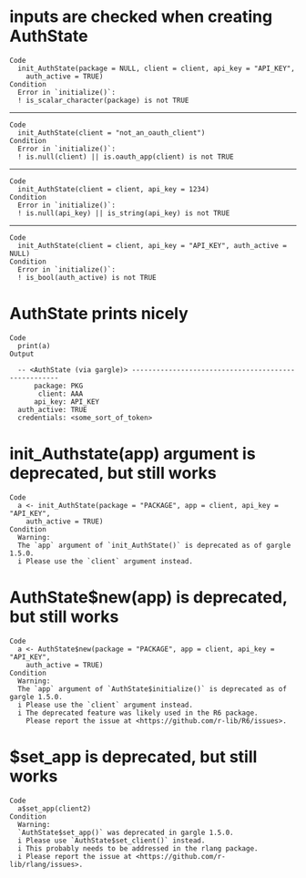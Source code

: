 # inputs are checked when creating AuthState

    Code
      init_AuthState(package = NULL, client = client, api_key = "API_KEY",
        auth_active = TRUE)
    Condition
      Error in `initialize()`:
      ! is_scalar_character(package) is not TRUE

---

    Code
      init_AuthState(client = "not_an_oauth_client")
    Condition
      Error in `initialize()`:
      ! is.null(client) || is.oauth_app(client) is not TRUE

---

    Code
      init_AuthState(client = client, api_key = 1234)
    Condition
      Error in `initialize()`:
      ! is.null(api_key) || is_string(api_key) is not TRUE

---

    Code
      init_AuthState(client = client, api_key = "API_KEY", auth_active = NULL)
    Condition
      Error in `initialize()`:
      ! is_bool(auth_active) is not TRUE

# AuthState prints nicely

    Code
      print(a)
    Output
      
      -- <AuthState (via gargle)> ----------------------------------------------------
          package: PKG
           client: AAA
          api_key: API_KEY
      auth_active: TRUE
      credentials: <some_sort_of_token>

# init_Authstate(app) argument is deprecated, but still works

    Code
      a <- init_AuthState(package = "PACKAGE", app = client, api_key = "API_KEY",
        auth_active = TRUE)
    Condition
      Warning:
      The `app` argument of `init_AuthState()` is deprecated as of gargle 1.5.0.
      i Please use the `client` argument instead.

# AuthState$new(app) is deprecated, but still works

    Code
      a <- AuthState$new(package = "PACKAGE", app = client, api_key = "API_KEY",
        auth_active = TRUE)
    Condition
      Warning:
      The `app` argument of `AuthState$initialize()` is deprecated as of gargle 1.5.0.
      i Please use the `client` argument instead.
      i The deprecated feature was likely used in the R6 package.
        Please report the issue at <https://github.com/r-lib/R6/issues>.

# $set_app is deprecated, but still works

    Code
      a$set_app(client2)
    Condition
      Warning:
      `AuthState$set_app()` was deprecated in gargle 1.5.0.
      i Please use `AuthState$set_client()` instead.
      i This probably needs to be addressed in the rlang package.
      i Please report the issue at <https://github.com/r-lib/rlang/issues>.


